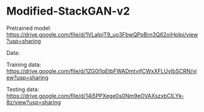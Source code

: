 # Modified-StackGAN-v2
Pretrained model:
https://drive.google.com/file/d/1VLaIpjT9_uo3FbwQPpBrn3Q62oiHplpi/view?usp=sharing

Data:

Training data:
https://drive.google.com/file/d/1ZG0l1qEtbFWADmtvjfCWxXFLUvIbSCRN/view?usp=sharing

Testing data:
https://drive.google.com/file/d/14i5PPXege0s0Nm9eOVAXszxbCILYk-8z/view?usp=sharing
